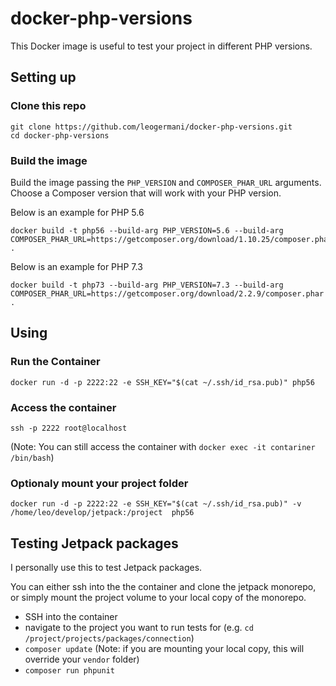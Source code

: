 # docker-php-versions

This Docker image is useful to test your project in different PHP versions.

## Setting up

### Clone this repo

```
git clone https://github.com/leogermani/docker-php-versions.git
cd docker-php-versions
```

### Build the image

Build the image passing the `PHP_VERSION` and `COMPOSER_PHAR_URL` arguments. Choose a Composer version that will work with your PHP version.

Below is an example for PHP 5.6

```
docker build -t php56 --build-arg PHP_VERSION=5.6 --build-arg COMPOSER_PHAR_URL=https://getcomposer.org/download/1.10.25/composer.phar  .
```

Below is an example for PHP 7.3

```
docker build -t php73 --build-arg PHP_VERSION=7.3 --build-arg COMPOSER_PHAR_URL=https://getcomposer.org/download/2.2.9/composer.phar  .
```

## Using

### Run the Container

```
docker run -d -p 2222:22 -e SSH_KEY="$(cat ~/.ssh/id_rsa.pub)" php56
```

### Access the container
```
ssh -p 2222 root@localhost
```

(Note: You can still access the container with `docker exec -it contariner /bin/bash`)

### Optionaly mount your project folder

```
docker run -d -p 2222:22 -e SSH_KEY="$(cat ~/.ssh/id_rsa.pub)" -v /home/leo/develop/jetpack:/project  php56
```

## Testing Jetpack packages

I personally use this to test Jetpack packages. 

You can either ssh into the the container and clone the jetpack monorepo, or simply mount the project volume to your local copy of the monorepo.

* SSH into the container
* navigate to the project you want to run tests for (e.g. `cd /project/projects/packages/connection`)
* `composer update` (Note: if you are mounting your local copy, this will override your `vendor` folder)
* `composer run phpunit`